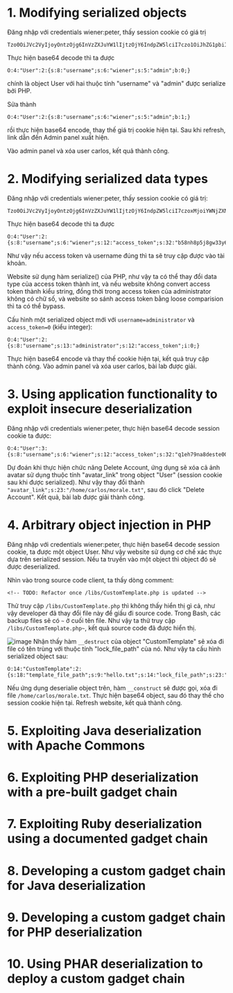 # 1. Modifying serialized objects

Đăng nhập với credentials wiener:peter, thấy session cookie có giá trị 

```
Tzo0OiJVc2VyIjoyOntzOjg6InVzZXJuYW1lIjtzOjY6IndpZW5lciI7czo1OiJhZG1pbiI7YjowO30%3d
```
Thực hiện base64 decode thì ta được 

```
O:4:"User":2:{s:8:"username";s:6:"wiener";s:5:"admin";b:0;}
``` 
chính là object User với hai thuộc tính "username" và "admin" được serialize bởi PHP.

Sửa thành 

```
O:4:"User":2:{s:8:"username";s:6:"wiener";s:5:"admin";b:1;}
```
rồi thực hiện base64 encode, thay thế giá trị cookie hiện tại. Sau khi refresh, link dẫn đến Admin panel xuất hiện.

Vào admin panel và xóa user carlos, kết quả thành công.

# 2. Modifying serialized data types

Đăng nhập với credentials wiener:peter, thấy session cookie có giá trị:

```
Tzo0OiJVc2VyIjoyOntzOjg6InVzZXJuYW1lIjtzOjY6IndpZW5lciI7czoxMjoiYWNjZXNzX3Rva2VuIjtzOjMyOiJiNThuaDhwNWo4Z3czM3k2eXF2ZXB6c2k3eWRqd280NSI7fQ%3d%3d
```
Thực hiện base64 decode thì ta được 
```
O:4:"User":2:{s:8:"username";s:6:"wiener";s:12:"access_token";s:32:"b58nh8p5j8gw33y6yqvepzsi7ydjwo45";}
```
Như vậy nếu access token và username đúng thì ta sẽ truy cập được vào tài khoản.

Website sử dụng hàm serialize() của PHP, như vậy ta có thể thay đổi data type của access token thành int, và nếu website không convert access token thành kiểu string, đồng thời trong access token của administrator không có chữ số, và website so sánh access token bằng loose comparision thì ta có thể bypass.

Cấu hình một serialized object mới với `username=administrator` và `access_token=0` (kiểu integer):
```
O:4:"User":2:{s:8:"username";s:13:"administrator";s:12:"access_token";i:0;}
```
Thực hiện base64 encode và thay thế cookie hiện tại, kết quả truy cập thành công. Vào admin panel và xóa user carlos, bài lab được giải.

# 3. Using application functionality to exploit insecure deserialization
Đăng nhập với credentials wiener:peter, thực hiện base64 decode session cookie ta được:

```
O:4:"User":3:{s:8:"username";s:6:"wiener";s:12:"access_token";s:32:"q1eh79na8deste009sniaq0ytxnirwh5";s:11:"avatar_link";s:19:"users/wiener/avatar";}
```
Dự đoán khi thực hiện chức năng Delete Account, ứng dụng sẽ xóa cả ảnh avatar sử dụng thuộc tính "avatar_link" trong object "User" (session cookie sau khi được serialized). Như vậy thay đổi thành `"avatar_link";s:23:"/home/carlos/morale.txt"`, sau đó click "Delete Account". Kết quả, bài lab được giải thành công.

# 4. Arbitrary object injection in PHP
Đăng nhập với credentials wiener:peter, thực hiện base64 decode session cookie, ta được một object User. Như vậy website sử dụng cơ chế xác thực dựa trên serialized session. Nếu ta truyền vào một object thì object đó sẽ được deserialized.

Nhìn vào trong source code client, ta thấy dòng comment:

```
<!-- TODO: Refactor once /libs/CustomTemplate.php is updated -->
```
Thử truy cập `/libs/CustomTemplate.php` thì không thấy hiển thị gì cả, như vậy developer đã thay đổi file này để giấu đi source code. Trong Bash, các backup files sẽ có `~` ở cuối tên file. Như vậy ta thử truy cập `/libs/CustomTemplate.php~`, kết quả source code đã được hiển thị.

![image](https://user-images.githubusercontent.com/103978452/218042042-8521d715-4df1-44d0-baa7-e3eccb86b470.png)
Nhận thấy hàm `__destruct` của object "CustomTemplate" sẽ xóa đi file có tên trùng với thuộc tính "lock_file_path" của nó. Như vậy ta cấu hình serialized object sau:

```
O:14:"CustomTemplate":2:{s:18:"template_file_path";s:9:"hello.txt";s:14:"lock_file_path";s:23:"/home/carlos/morale.txt";}
```
Nếu ứng dụng deserialie object trên, hàm `__construct` sẽ được gọi, xóa đi file `/home/carlos/morale.txt`. Thực hiện base64 object, sau đó thay thế cho session cookie hiện tại. Refresh website, kết quả thành công.

# 5. Exploiting Java deserialization with Apache Commons

# 6. Exploiting PHP deserialization with a pre-built gadget chain

# 7. Exploiting Ruby deserialization using a documented gadget chain

# 8. Developing a custom gadget chain for Java deserialization

# 9. Developing a custom gadget chain for PHP deserialization

# 10. Using PHAR deserialization to deploy a custom gadget chain
